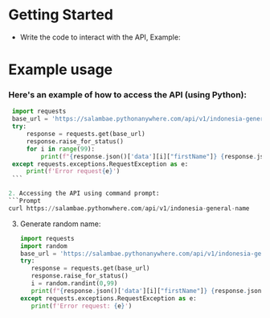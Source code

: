 # Getting Started
- Write the code to interact with the API, Example:


# Example usage
### Here's an example of how to access the API (using Python):
   ```Python
    import requests
    base_url = 'https://salambae.pythonanywhere.com/api/v1/indonesia-general-name'
    try:
        response = requests.get(base_url)
        response.raise_for_status()
        for i in range(99):
            print(f"{response.json()['data'][i]["firstName"]} {response.json()['data'][i]["lastName"]}")
    except requests.exceptions.RequestException as e:
        print(f'Error request{e}')
    ```

2. Accessing the API using command prompt:
   ```Prompt
   curl https://salambae.pythonwhere.com/api/v1/indonesia-general-name
   ```

3. Generate random name:
   ```Python
   import requests
   import random
   base_url = 'https://salambae.pythonanywhere.com/api/v1/indonesia-general-name'
   try:
      response = requests.get(base_url)
      response.raise_for_status()
      i = random.randint(0,99)
      print(f"{response.json()['data'][i]["firstName"]} {response.json()['data'][i]["lastName"]}")
   except requests.exceptions.RequestException as e:
      print(f'Error request: {e}')
   ```
#
